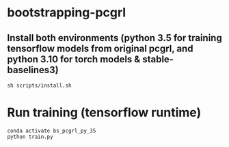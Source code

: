 # bootstrapping-pcgrl
## Install both environments (python 3.5 for training tensorflow models from original pcgrl, and python 3.10 for torch models & stable-baselines3)
```
sh scripts/install.sh
```

# Run training (tensorflow runtime)
```
conda activate bs_pcgrl_py_35
python train.py 
```